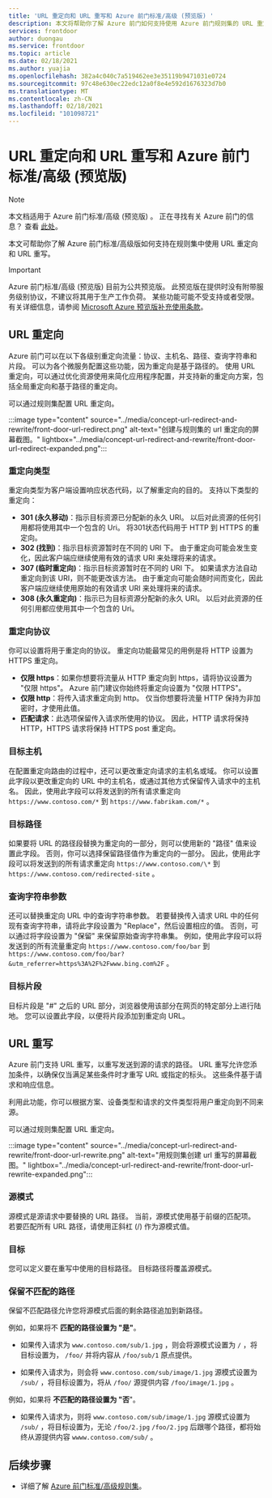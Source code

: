 ```yaml
---
title: 'URL 重定向和 URL 重写和 Azure 前门标准/高级 (预览版) '
description: 本文将帮助你了解 Azure 前门如何支持使用 Azure 前门规则集的 URL 重定向和 URL 重写。
services: frontdoor
author: duongau
ms.service: frontdoor
ms.topic: article
ms.date: 02/18/2021
ms.author: yuajia
ms.openlocfilehash: 382a4c040c7a519462ee3e35119b9471031e0724
ms.sourcegitcommit: 97c48e630ec22edc12a0f8e4e592d1676323d7b0
ms.translationtype: MT
ms.contentlocale: zh-CN
ms.lasthandoff: 02/18/2021
ms.locfileid: "101098721"
---
```

# <a name="url-redirect-and-url-rewrite-with-azure-front-door-standardpremium-preview"></a>URL 重定向和 URL 重写和 Azure 前门标准/高级 (预览版) 

> [!Note]
> 本文档适用于 Azure 前门标准/高级 (预览版) 。 正在寻找有关 Azure 前门的信息？ 查看 [此处](../front-door-overview.md)。

本文可帮助你了解 Azure 前门标准/高级版如何支持在规则集中使用 URL 重定向和 URL 重写。

> [!IMPORTANT]
> Azure 前门标准/高级 (预览版) 目前为公共预览版。
> 此预览版在提供时没有附带服务级别协议，不建议将其用于生产工作负荷。 某些功能可能不受支持或者受限。
> 有关详细信息，请参阅 [Microsoft Azure 预览版补充使用条款](https://azure.microsoft.com/support/legal/preview-supplemental-terms/)。

## <a name="url-redirect"></a>URL 重定向

Azure 前门可以在以下各级别重定向流量：协议、主机名、路径、查询字符串和片段。 可以为各个微服务配置这些功能，因为重定向是基于路径的。 使用 URL 重定向，可以通过优化资源使用来简化应用程序配置，并支持新的重定向方案，包括全局重定向和基于路径的重定向。

可以通过规则集配置 URL 重定向。

:::image type="content" source="../media/concept-url-redirect-and-rewrite/front-door-url-redirect.png" alt-text="创建与规则集的 url 重定向的屏幕截图。" lightbox="../media/concept-url-redirect-and-rewrite/front-door-url-redirect-expanded.png":::

### <a name="redirection-types"></a>重定向类型
重定向类型为客户端设置响应状态代码，以了解重定向的目的。 支持以下类型的重定向：

* **301 (永久移动)**：指示目标资源已分配新的永久 URI。 以后对此资源的任何引用都将使用其中一个包含的 Uri。 将301状态代码用于 HTTP 到 HTTPS 的重定向。
* **302 (找到)**：指示目标资源暂时在不同的 URI 下。 由于重定向可能会发生变化，因此客户端应继续使用有效的请求 URI 来处理将来的请求。
* **307 (临时重定向)**：指示目标资源暂时在不同的 URI 下。 如果请求方法自动重定向到该 URI，则不能更改该方法。 由于重定向可能会随时间而变化，因此客户端应继续使用原始的有效请求 URI 来处理将来的请求。
* **308 (永久重定向)**：指示已为目标资源分配新的永久 URI。 以后对此资源的任何引用都应使用其中一个包含的 Uri。

### <a name="redirection-protocol"></a>重定向协议
你可以设置将用于重定向的协议。 重定向功能最常见的用例是将 HTTP 设置为 HTTPS 重定向。

* **仅限 https**：如果你想要将流量从 HTTP 重定向到 https，请将协议设置为 "仅限 https"。 Azure 前门建议你始终将重定向设置为 "仅限 HTTPS"。
* **仅限 http**：将传入请求重定向到 http。 仅当你想要将流量 HTTP 保持为非加密时，才使用此值。
* **匹配请求**：此选项保留传入请求所使用的协议。 因此，HTTP 请求将保持 HTTP，HTTPS 请求将保持 HTTPS post 重定向。

### <a name="destination-host"></a>目标主机
在配置重定向路由的过程中，还可以更改重定向请求的主机名或域。 你可以设置此字段以更改重定向的 URL 中的主机名，或通过其他方式保留传入请求中的主机名。 因此，使用此字段可以将发送到的所有请求重定向 `https://www.contoso.com/*` 到 `https://www.fabrikam.com/*` 。

### <a name="destination-path"></a>目标路径
如果要将 URL 的路径段替换为重定向的一部分，则可以使用新的 "路径" 值来设置此字段。 否则，你可以选择保留路径值作为重定向的一部分。 因此，使用此字段可以将发送到的所有请求重定向 `https://www.contoso.com/\*` 到  `https://www.contoso.com/redirected-site` 。

### <a name="query-string-parameters"></a>查询字符串参数
还可以替换重定向 URL 中的查询字符串参数。 若要替换传入请求 URL 中的任何现有查询字符串，请将此字段设置为 "Replace"，然后设置相应的值。 否则，可以通过将字段设置为 "保留" 来保留原始查询字符串集。 例如，使用此字段可以将发送到的所有流量重定向 `https://www.contoso.com/foo/bar` 到 `https://www.contoso.com/foo/bar?&utm_referrer=https%3A%2F%2Fwww.bing.com%2F` 。 

### <a name="destination-fragment"></a>目标片段
目标片段是 "#" 之后的 URL 部分，浏览器使用该部分在网页的特定部分上进行陆地。 您可以设置此字段，以便将片段添加到重定向 URL。

## <a name="url-rewrite"></a>URL 重写

Azure 前门支持 URL 重写，以重写发送到源的请求的路径。 URL 重写允许您添加条件，以确保仅当满足某些条件时才重写 URL 或指定的标头。 这些条件基于请求和响应信息。

利用此功能，你可以根据方案、设备类型和请求的文件类型将用户重定向到不同来源。

可以通过规则集配置 URL 重定向。

:::image type="content" source="../media/concept-url-redirect-and-rewrite/front-door-url-rewrite.png" alt-text="用规则集创建 url 重写的屏幕截图。" lightbox="../media/concept-url-redirect-and-rewrite/front-door-url-rewrite-expanded.png":::

### <a name="source-pattern"></a>源模式

源模式是源请求中要替换的 URL 路径。 当前，源模式使用基于前缀的匹配项。 若要匹配所有 URL 路径，请使用正斜杠 (/) 作为源模式值。

### <a name="destination"></a>目标

您可以定义要在重写中使用的目标路径。 目标路径将覆盖源模式。

### <a name="preserve-unmatched-path"></a>保留不匹配的路径

保留不匹配路径允许您将源模式后面的剩余路径追加到新路径。

例如，如果将不 **匹配的路径设置为 "是"**。
* 如果传入请求为 `www.contoso.com/sub/1.jpg` ，则会将源模式设置为 `/` ，将目标设置为， `/foo/` 并将内容从 `/foo/sub/1` 原点提供。

* 如果传入请求为，则会将 `www.contoso.com/sub/image/1.jpg` 源模式设置为 `/sub/` ，将目标设置为，将从 `/foo/` 源提供内容 `/foo/image/1.jpg` 。

例如，如果将 **不匹配的路径设置为 "否**"。
* 如果传入请求为，则将 `www.contoso.com/sub/image/1.jpg` 源模式设置为 `/sub/` ，将目标设置为，无论 `/foo/2.jpg` `/foo/2.jpg` 后跟哪个路径，都将始终从源提供内容 `wwww.contoso.com/sub/` 。

## <a name="next-steps"></a>后续步骤

* 详细了解 [Azure 前门标准/高级规则集](concept-rule-set.md)。
